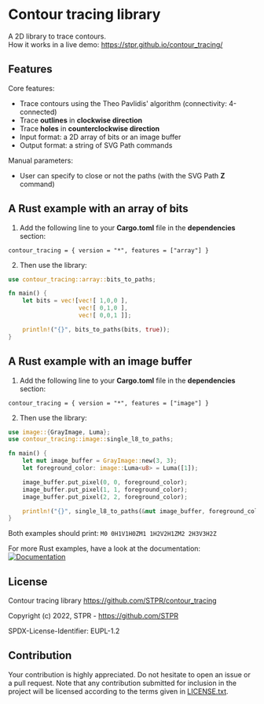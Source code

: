 # Contour tracing library

A 2D library to trace contours.  
How it works in a live demo: https://stpr.github.io/contour_tracing/

## Features

Core features:
- Trace contours using the Theo Pavlidis' algorithm (connectivity: 4-connected)
- Trace **outlines** in **clockwise direction**
- Trace **holes** in **counterclockwise direction**
- Input format: a 2D array of bits or an image buffer
- Output format: a string of SVG Path commands

Manual parameters:
- User can specify to close or not the paths (with the SVG Path **Z** command)

## A Rust example with an array of bits

1. Add the following line to your **Cargo.toml** file in the **dependencies** section:
```
contour_tracing = { version = "*", features = ["array"] }
```

2. Then use the library:
```rust
use contour_tracing::array::bits_to_paths;

fn main() {
    let bits = vec![vec![ 1,0,0 ],
                    vec![ 0,1,0 ],
                    vec![ 0,0,1 ]];

    println!("{}", bits_to_paths(bits, true));
}
```

## A Rust example with an image buffer

1. Add the following line to your **Cargo.toml** file in the **dependencies** section:
```
contour_tracing = { version = "*", features = ["image"] }
```

2. Then use the library:
```rust
use image::{GrayImage, Luma};
use contour_tracing::image::single_l8_to_paths;

fn main() {
    let mut image_buffer = GrayImage::new(3, 3);
    let foreground_color: image::Luma<u8> = Luma([1]);

    image_buffer.put_pixel(0, 0, foreground_color);
    image_buffer.put_pixel(1, 1, foreground_color);
    image_buffer.put_pixel(2, 2, foreground_color);

    println!("{}", single_l8_to_paths(&mut image_buffer, foreground_color, true));
}
```

Both examples should print: `M0 0H1V1H0ZM1 1H2V2H1ZM2 2H3V3H2Z`

For more Rust examples, have a look at the documentation: [![Documentation][documentation-img]][documentation-url]

## License

Contour tracing library
https://github.com/STPR/contour_tracing

Copyright (c) 2022, STPR - https://github.com/STPR

SPDX-License-Identifier: EUPL-1.2

## Contribution

Your contribution is highly appreciated. Do not hesitate to open an issue or a
pull request. Note that any contribution submitted for inclusion in the project
will be licensed according to the terms given in [LICENSE.txt](LICENSE.txt).

[documentation-img]: https://docs.rs/contour_tracing/badge.svg
[documentation-url]: https://docs.rs/contour_tracing
